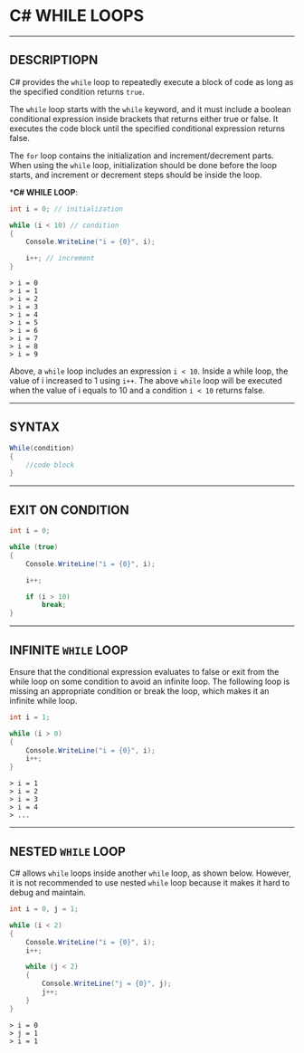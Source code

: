 # C# WHILE LOOPS


---


## DESCRIPTIOPN

C# provides the `while` loop to repeatedly execute a block of code as long as the specified condition returns `true`.

The `while` loop starts with the `while` keyword, and it must include a boolean conditional expression inside brackets that returns either true or false. It executes the code block until the specified conditional expression returns false.

The `for` loop contains the initialization and increment/decrement parts. When using the `while` loop, initialization should be done before the loop starts, and increment or decrement steps should be inside the loop.

***C# WHILE LOOP**:
```cs
int i = 0; // initialization

while (i < 10) // condition
{
    Console.WriteLine("i = {0}", i);

    i++; // increment
}
```
```
> i = 0
> i = 1
> i = 2
> i = 3
> i = 4
> i = 5
> i = 6
> i = 7
> i = 8
> i = 9
```

Above, a `while` loop includes an expression `i < 10`. Inside a while loop, the value of i increased to 1 using `i++`. The above `while` loop will be executed when the value of i equals to 10 and a condition `i < 10` returns false.


---


## SYNTAX

```cs
While(condition)
{
    //code block
}
```


---


## EXIT ON CONDITION

```cs
int i = 0;

while (true)
{
    Console.WriteLine("i = {0}", i);

    i++;

    if (i > 10)
        break;
}
```


---


## INFINITE `WHILE` LOOP

Ensure that the conditional expression evaluates to false or exit from the while loop on some condition to avoid an infinite loop. The following loop is missing an appropriate condition or break the loop, which makes it an infinite while loop.

```cs
int i = 1;

while (i > 0)
{
    Console.WriteLine("i = {0}", i);
    i++;
}
```
```
> i = 1
> i = 2
> i = 3
> i = 4
> ...
```


---


## NESTED `WHILE` LOOP

C# allows `while` loops inside another `while` loop, as shown below. However, it is not recommended to use nested `while` loop because it makes it hard to debug and maintain.

```cs
int i = 0, j = 1;

while (i < 2)
{
    Console.WriteLine("i = {0}", i);
    i++;

    while (j < 2)
    {
        Console.WriteLine("j = {0}", j);
        j++;
    }
}
```
```
> i = 0
> j = 1
> i = 1
```